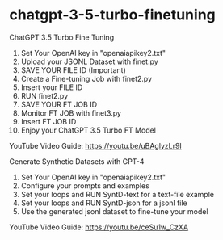 # chatgpt-3-5-turbo-finetuning
ChatGPT 3.5 Turbo Fine Tuning

1. Set Your OpenAI key in "openaiapikey2.txt"
2. Upload your JSONL Dataset with finet.py
3. SAVE YOUR FILE ID (Important)
4. Create a Fine-tuning Job with finet2.py
5. Insert your FILE ID
6. RUN finet2.py
7. SAVE YOUR FT JOB ID
8. Monitor FT JOB with finet3.py
9. Insert FT JOB ID
10. Enjoy your ChatGPT 3.5 Turbo FT Model

YouTube Video Guide:
https://youtu.be/uBAglyzLr9I

Generate Synthetic Datasets with GPT-4
1. Set Your OpenAI key in "openaiapikey2.txt"
2. Configure your prompts and examples
3. Set your loops and RUN SyntD-text for a text-file example
4. Set your loops and RUN SyntD-json for a jsonl file
5. Use the generated jsonl dataset to fine-tune your model

YouTube Video Guide:
https://youtu.be/ceSu1w_CzXA